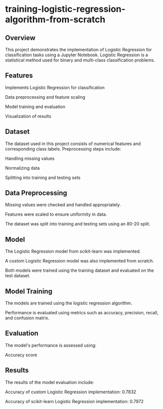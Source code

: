 # training-logistic-regression-algorithm-from-scratch


## Overview

This project demonstrates the implementation of Logistic Regression for classification tasks using a Jupyter Notebook. Logistic Regression is a statistical method used for binary and multi-class classification problems.

## Features

Implements Logistic Regression for classification

Data preprocessing and feature scaling

Model training and evaluation

Visualization of results

## Dataset

The dataset used in this project consists of numerical features and corresponding class labels. Preprocessing steps include:

Handling missing values

Normalizing data

Splitting into training and testing sets

## Data Preprocessing

Missing values were checked and handled appropriately.

Features were scaled to ensure uniformity in data.

The dataset was split into training and testing sets using an 80-20 split.

## Model 

The Logistic Regression model from scikit-learn was implemented.

A custom Logistic Regression model was also implemented from scratch.

Both models were trained using the training dataset and evaluated on the test dataset.

## Model Training

The models are trained using the logistic regression algorithm.

Performance is evaluated using metrics such as accuracy, precision, recall, and confusion matrix.

## Evaluation

The model's performance is assessed using:

Accuracy score


## Results

The results of the model evaluation include:

Accuracy of custom Logistic Regression implementation: 0.7832

Accuracy of scikit-learn Logistic Regression implementation: 0.7972
